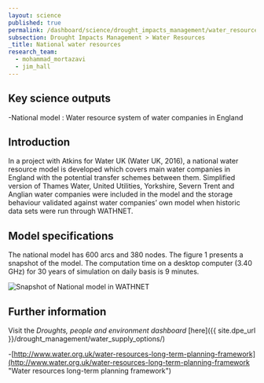 ```yaml
---
layout: science
published: true
permalink: /dashboard/science/drought_impacts_management/water_resources/national_scale/
subsection: Drought Impacts Management > Water Resources
_title: National water resources
research_team:
  - mohammad_mortazavi
  - jim_hall
---
```

## Key science outputs

-National model : Water resource system of  water companies in England 

## Introduction 

In a project with Atkins for Water UK (Water UK, 2016), a national water resource model is developed which covers main water companies in England with the potential transfer schemes between them. Simplified version of Thames Water, United Utilities, Yorkshire, Severn Trent and Anglian water companies were included in the model and the storage behaviour validated against water companies’ own model when historic data sets were run through WATHNET. 

## Model specifications

The national model has 600 arcs and 380 nodes. The figure 1 presents a snapshot of the model. The computation time on a desktop computer (3.40 GHz) for 30 years of simulation on daily basis is 9 minutes.  

![Snapshot of National model in WATHNET]({{site.images_url}}/Mohammad_1.png)


## Further information
Visit the _Droughts, people and environment dashboard_ [here]({{ site.dpe_url }}/drought_management/water_supply_options/)

-[http://www.water.org.uk/water-resources-long-term-planning-framework](http://www.water.org.uk/water-resources-long-term-planning-framework "Water resources long-term planning framework")
